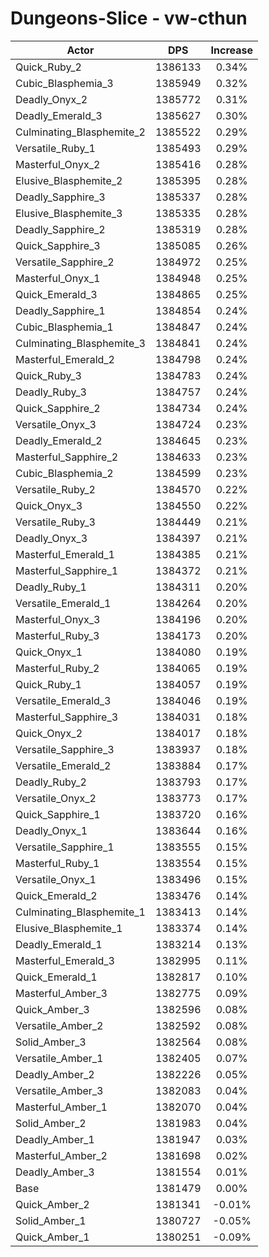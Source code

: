 # Dungeons-Slice - vw-cthun
| Actor | DPS | Increase |
|---|:---:|:---:|
|Quick_Ruby_2|1386133|0.34%|
|Cubic_Blasphemia_3|1385949|0.32%|
|Deadly_Onyx_2|1385772|0.31%|
|Deadly_Emerald_3|1385627|0.30%|
|Culminating_Blasphemite_2|1385522|0.29%|
|Versatile_Ruby_1|1385493|0.29%|
|Masterful_Onyx_2|1385416|0.28%|
|Elusive_Blasphemite_2|1385395|0.28%|
|Deadly_Sapphire_3|1385337|0.28%|
|Elusive_Blasphemite_3|1385335|0.28%|
|Deadly_Sapphire_2|1385319|0.28%|
|Quick_Sapphire_3|1385085|0.26%|
|Versatile_Sapphire_2|1384972|0.25%|
|Masterful_Onyx_1|1384948|0.25%|
|Quick_Emerald_3|1384865|0.25%|
|Deadly_Sapphire_1|1384854|0.24%|
|Cubic_Blasphemia_1|1384847|0.24%|
|Culminating_Blasphemite_3|1384841|0.24%|
|Masterful_Emerald_2|1384798|0.24%|
|Quick_Ruby_3|1384783|0.24%|
|Deadly_Ruby_3|1384757|0.24%|
|Quick_Sapphire_2|1384734|0.24%|
|Versatile_Onyx_3|1384724|0.23%|
|Deadly_Emerald_2|1384645|0.23%|
|Masterful_Sapphire_2|1384633|0.23%|
|Cubic_Blasphemia_2|1384599|0.23%|
|Versatile_Ruby_2|1384570|0.22%|
|Quick_Onyx_3|1384550|0.22%|
|Versatile_Ruby_3|1384449|0.21%|
|Deadly_Onyx_3|1384397|0.21%|
|Masterful_Emerald_1|1384385|0.21%|
|Masterful_Sapphire_1|1384372|0.21%|
|Deadly_Ruby_1|1384311|0.20%|
|Versatile_Emerald_1|1384264|0.20%|
|Masterful_Onyx_3|1384196|0.20%|
|Masterful_Ruby_3|1384173|0.20%|
|Quick_Onyx_1|1384080|0.19%|
|Masterful_Ruby_2|1384065|0.19%|
|Quick_Ruby_1|1384057|0.19%|
|Versatile_Emerald_3|1384046|0.19%|
|Masterful_Sapphire_3|1384031|0.18%|
|Quick_Onyx_2|1384017|0.18%|
|Versatile_Sapphire_3|1383937|0.18%|
|Versatile_Emerald_2|1383884|0.17%|
|Deadly_Ruby_2|1383793|0.17%|
|Versatile_Onyx_2|1383773|0.17%|
|Quick_Sapphire_1|1383720|0.16%|
|Deadly_Onyx_1|1383644|0.16%|
|Versatile_Sapphire_1|1383555|0.15%|
|Masterful_Ruby_1|1383554|0.15%|
|Versatile_Onyx_1|1383496|0.15%|
|Quick_Emerald_2|1383476|0.14%|
|Culminating_Blasphemite_1|1383413|0.14%|
|Elusive_Blasphemite_1|1383374|0.14%|
|Deadly_Emerald_1|1383214|0.13%|
|Masterful_Emerald_3|1382995|0.11%|
|Quick_Emerald_1|1382817|0.10%|
|Masterful_Amber_3|1382775|0.09%|
|Quick_Amber_3|1382596|0.08%|
|Versatile_Amber_2|1382592|0.08%|
|Solid_Amber_3|1382564|0.08%|
|Versatile_Amber_1|1382405|0.07%|
|Deadly_Amber_2|1382226|0.05%|
|Versatile_Amber_3|1382083|0.04%|
|Masterful_Amber_1|1382070|0.04%|
|Solid_Amber_2|1381983|0.04%|
|Deadly_Amber_1|1381947|0.03%|
|Masterful_Amber_2|1381698|0.02%|
|Deadly_Amber_3|1381554|0.01%|
|Base|1381479|0.00%|
|Quick_Amber_2|1381341|-0.01%|
|Solid_Amber_1|1380727|-0.05%|
|Quick_Amber_1|1380251|-0.09%|
